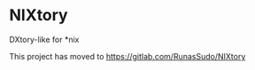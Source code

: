 NIXtory
=======

DXtory-like for *nix

This project has moved to https://gitlab.com/RunasSudo/NIXtory
